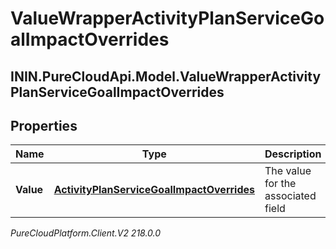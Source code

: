 # ValueWrapperActivityPlanServiceGoalImpactOverrides

## ININ.PureCloudApi.Model.ValueWrapperActivityPlanServiceGoalImpactOverrides

## Properties

|Name | Type | Description | Notes|
|------------ | ------------- | ------------- | -------------|
| **Value** | [**ActivityPlanServiceGoalImpactOverrides**](ActivityPlanServiceGoalImpactOverrides) | The value for the associated field | [optional] |



_PureCloudPlatform.Client.V2 218.0.0_
